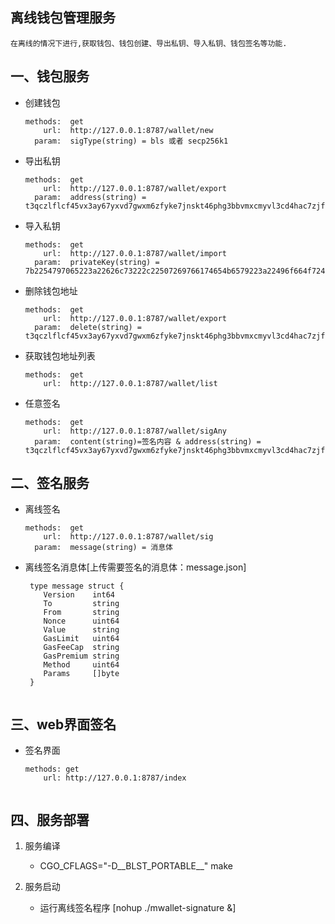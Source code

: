 ## 离线钱包管理服务
    在离线的情况下进行,获取钱包、钱包创建、导出私钥、导入私钥、钱包签名等功能.

## 一、钱包服务
   * 创建钱包
     ````text
     methods:  get
         url:  http://127.0.0.1:8787/wallet/new
       param:  sigType(string) = bls 或者 secp256k1
   * 导出私钥
     ````text
     methods:  get
         url:  http://127.0.0.1:8787/wallet/export
       param:  address(string) = t3qczlflcf45vx3ay67yxvd7gwxm6zfyke7jnskt46phg3bbvmxcmyvl3cd4hac7zjfvcx4wa4xme45sw47lea
   * 导入私钥
     ````text
     methods:  get
         url:  http://127.0.0.1:8787/wallet/import
       param:  privateKey(string) = 7b2254797065223a22626c73222c22507269766174654b6579223a22496f664f724b34545470386a646c716741376d4447655a5a797a39734b62707a486a4159776e53754146593d227d
   * 删除钱包地址
     ````text
     methods:  get
         url:  http://127.0.0.1:8787/wallet/export
       param:  delete(string) = t3qczlflcf45vx3ay67yxvd7gwxm6zfyke7jnskt46phg3bbvmxcmyvl3cd4hac7zjfvcx4wa4xme45sw47lea
   * 获取钱包地址列表
     ````text
     methods:  get 
         url:  http://127.0.0.1:8787/wallet/list
   * 任意签名
        ````text
        methods:  get 
            url:  http://127.0.0.1:8787/wallet/sigAny
          param:  content(string)=签名内容 & address(string) = t3qczlflcf45vx3ay67yxvd7gwxm6zfyke7jnskt46phg3bbvmxcmyvl3cd4hac7zjfvcx4wa4xme45sw47lea
     
## 二、签名服务
   * 离线签名
     ````text
     methods:  get 
         url:  http://127.0.0.1:8787/wallet/sig
       param:  message(string) = 消息体
   * 离线签名消息体[上传需要签名的消息体：message.json]   
     ````text
      type message struct {
         Version    int64
         To         string
         From       string
         Nonce      uint64
         Value      string
         GasLimit   uint64
         GasFeeCap  string
         GasPremium string
         Method     uint64
         Params     []byte
      }
 
## 三、web界面签名
   * 签名界面
     ````text
     methods: get
         url: http://127.0.0.1:8787/index 
    
## 四、服务部署
1. 服务编译
   * CGO_CFLAGS="-D__BLST_PORTABLE__" make
   
2. 服务启动
   * 运行离线签名程序 [nohup ./mwallet-signature &]